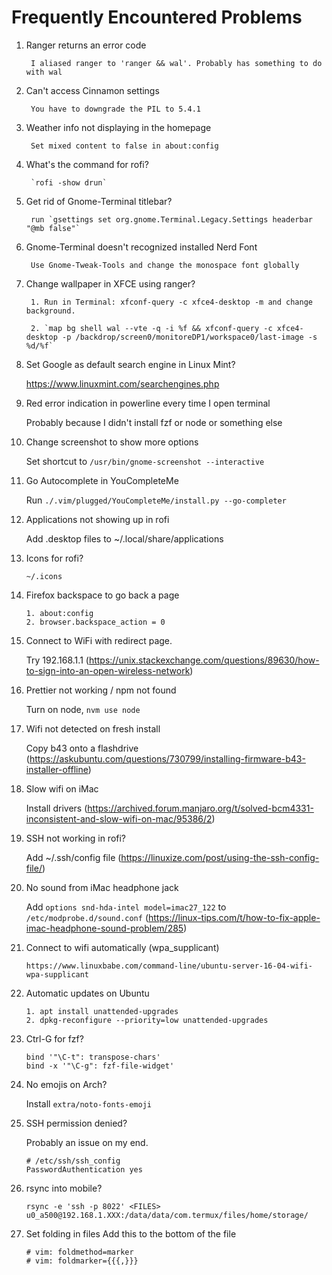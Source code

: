 # Frequently Encountered Problems

1. Ranger returns an error code

        I aliased ranger to 'ranger && wal'. Probably has something to do with wal

2. Can't access Cinnamon settings

        You have to downgrade the PIL to 5.4.1

3. Weather info not displaying in the homepage

        Set mixed content to false in about:config

4. What's the command for rofi?

        `rofi -show drun`

5. Get rid of Gnome-Terminal titlebar?

        run `gsettings set org.gnome.Terminal.Legacy.Settings headerbar "@mb false"`

6. Gnome-Terminal doesn't recognized installed Nerd Font

        Use Gnome-Tweak-Tools and change the monospace font globally

7. Change wallpaper in XFCE using ranger?

        1. Run in Terminal: xfconf-query -c xfce4-desktop -m and change background.

        2. `map bg shell wal --vte -q -i %f && xfconf-query -c xfce4-desktop -p /backdrop/screen0/monitoreDP1/workspace0/last-image -s %d/%f`

8. Set Google as default search engine in Linux Mint?

	https://www.linuxmint.com/searchengines.php

9. Red error indication in powerline every time I open terminal

    Probably because I didn't install fzf or node or something else

10. Change screenshot to show more options

    Set shortcut to `/usr/bin/gnome-screenshot --interactive`

11. Go Autocomplete in YouCompleteMe

    Run `./.vim/plugged/YouCompleteMe/install.py --go-completer`

12. Applications not showing up in rofi

    Add .desktop files to ~/.local/share/applications

13. Icons for rofi?

    `~/.icons`

14. Firefox backspace to go back a page

        1. about:config
        2. browser.backspace_action = 0

15. Connect to WiFi with redirect page.

    Try 192.168.1.1 (https://unix.stackexchange.com/questions/89630/how-to-sign-into-an-open-wireless-network)

16. Prettier not working / npm not found

    Turn on node, `nvm use node`

17. Wifi not detected on fresh install

    Copy b43 onto a flashdrive (https://askubuntu.com/questions/730799/installing-firmware-b43-installer-offline)

18. Slow wifi on iMac

    Install drivers (https://archived.forum.manjaro.org/t/solved-bcm4331-inconsistent-and-slow-wifi-on-mac/95386/2)

19. SSH not working in rofi?

    Add ~/.ssh/config file (https://linuxize.com/post/using-the-ssh-config-file/)

20. No sound from iMac headphone jack

    Add `options snd-hda-intel model=imac27_122` to `/etc/modprobe.d/sound.conf` (https://linux-tips.com/t/how-to-fix-apple-imac-headphone-sound-problem/285)

21. Connect to wifi automatically (wpa_supplicant)

    ```
    https://www.linuxbabe.com/command-line/ubuntu-server-16-04-wifi-wpa-supplicant
    ```

22. Automatic updates on Ubuntu

    ```
    1. apt install unattended-upgrades
    2. dpkg-reconfigure --priority=low unattended-upgrades
    ```

23. Ctrl-G for fzf?

    ```
    bind '"\C-t": transpose-chars'
    bind -x '"\C-g": fzf-file-widget'
    ```

24. No emojis on Arch?

    Install `extra/noto-fonts-emoji`

25. SSH permission denied?

    Probably an issue on my end.
    ```
    # /etc/ssh/ssh_config
    PasswordAuthentication yes
    ```

26. rsync into mobile?

    ```
    rsync -e 'ssh -p 8022' <FILES> u0_a500@192.168.1.XXX:/data/data/com.termux/files/home/storage/
    ```

27. Set folding in files
    Add this to the bottom of the file

    ```
    # vim: foldmethod=marker
    # vim: foldmarker={{{,}}}

    ```
